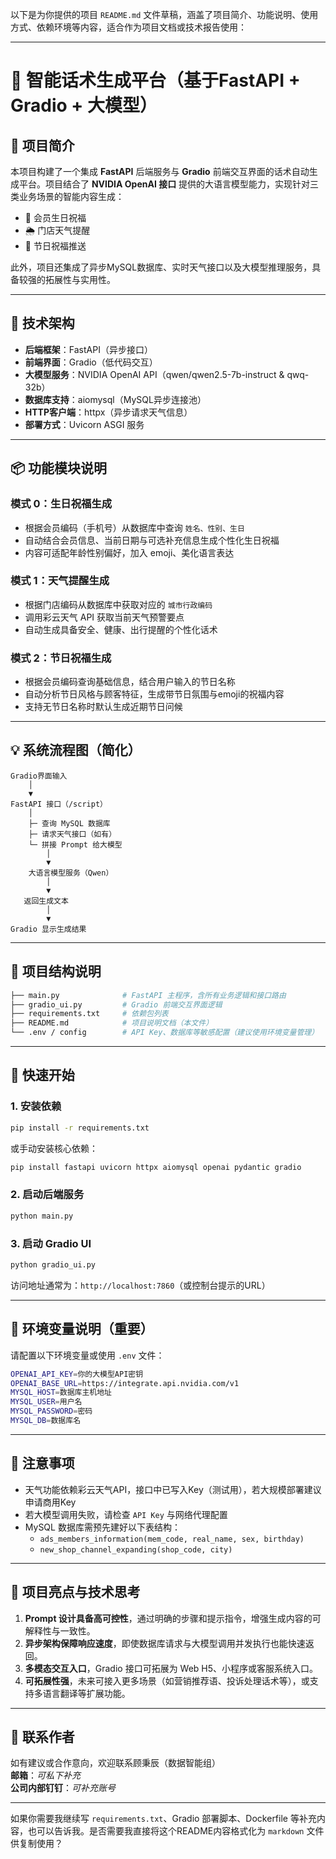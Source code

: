 以下是为你提供的项目 `README.md` 文件草稿，涵盖了项目简介、功能说明、使用方式、依赖环境等内容，适合作为项目文档或技术报告使用：

---

# 🎁 智能话术生成平台（基于FastAPI + Gradio + 大模型）

## 📘 项目简介

本项目构建了一个集成 **FastAPI** 后端服务与 **Gradio** 前端交互界面的话术自动生成平台。项目结合了 **NVIDIA OpenAI 接口** 提供的大语言模型能力，实现针对三类业务场景的智能内容生成：

- 🎂 会员生日祝福
- 🌦️ 门店天气提醒
- 🎉 节日祝福推送

此外，项目还集成了异步MySQL数据库、实时天气接口以及大模型推理服务，具备较强的拓展性与实用性。

---

## 🔧 技术架构

- **后端框架**：FastAPI（异步接口）
- **前端界面**：Gradio（低代码交互）
- **大模型服务**：NVIDIA OpenAI API（qwen/qwen2.5-7b-instruct & qwq-32b）
- **数据库支持**：aiomysql（MySQL异步连接池）
- **HTTP客户端**：httpx（异步请求天气信息）
- **部署方式**：Uvicorn ASGI 服务

---

## 📦 功能模块说明

### 模式 0：生日祝福生成
- 根据会员编码（手机号）从数据库中查询 `姓名、性别、生日`
- 自动结合会员信息、当前日期与可选补充信息生成个性化生日祝福
- 内容可适配年龄性别偏好，加入 emoji、美化语言表达

### 模式 1：天气提醒生成
- 根据门店编码从数据库中获取对应的 `城市行政编码`
- 调用彩云天气 API 获取当前天气预警要点
- 自动生成具备安全、健康、出行提醒的个性化话术

### 模式 2：节日祝福生成
- 根据会员编码查询基础信息，结合用户输入的节日名称
- 自动分析节日风格与顾客特征，生成带节日氛围与emoji的祝福内容
- 支持无节日名称时默认生成近期节日问候

---

## 💡 系统流程图（简化）

```
Gradio界面输入
    │
    ▼
FastAPI 接口（/script）
    │
    ├─ 查询 MySQL 数据库
    ├─ 请求天气接口（如有）
    └─ 拼接 Prompt 给大模型
        │
        ▼
    大语言模型服务（Qwen）
        │
        ▼
   返回生成文本
        │
        ▼
Gradio 显示生成结果
```

---

## 📁 项目结构说明

```bash
├── main.py              # FastAPI 主程序，含所有业务逻辑和接口路由
├── gradio_ui.py         # Gradio 前端交互界面逻辑
├── requirements.txt     # 依赖包列表
├── README.md            # 项目说明文档（本文件）
└── .env / config        # API Key、数据库等敏感配置（建议使用环境变量管理）
```

---

## 🚀 快速开始

### 1. 安装依赖

```bash
pip install -r requirements.txt
```

或手动安装核心依赖：

```bash
pip install fastapi uvicorn httpx aiomysql openai pydantic gradio
```

### 2. 启动后端服务

```bash
python main.py
```

### 3. 启动 Gradio UI

```bash
python gradio_ui.py
```

访问地址通常为：`http://localhost:7860`（或控制台提示的URL）

---

## 🔐 环境变量说明（重要）

请配置以下环境变量或使用 `.env` 文件：

```bash
OPENAI_API_KEY=你的大模型API密钥
OPENAI_BASE_URL=https://integrate.api.nvidia.com/v1
MYSQL_HOST=数据库主机地址
MYSQL_USER=用户名
MYSQL_PASSWORD=密码
MYSQL_DB=数据库名
```

---

## 📌 注意事项

- 天气功能依赖彩云天气API，接口中已写入Key（测试用），若大规模部署建议申请商用Key
- 若大模型调用失败，请检查 `API Key` 与网络代理配置
- MySQL 数据库需预先建好以下表结构：
  - `ads_members_information(mem_code, real_name, sex, birthday)`
  - `new_shop_channel_expanding(shop_code, city)`

---

## 🧠 项目亮点与技术思考

1. **Prompt 设计具备高可控性**，通过明确的步骤和提示指令，增强生成内容的可解释性与一致性。
2. **异步架构保障响应速度**，即使数据库请求与大模型调用并发执行也能快速返回。
3. **多模态交互入口**，Gradio 接口可拓展为 Web H5、小程序或客服系统入口。
4. **可拓展性强**，未来可接入更多场景（如营销推荐语、投诉处理话术等），或支持多语言翻译等扩展功能。

---

## 📮 联系作者

如有建议或合作意向，欢迎联系顾秉辰（数据智能组）  
**邮箱**：_可私下补充_  
**公司内部钉钉**：_可补充账号_

---

如果你需要我继续写 `requirements.txt`、Gradio 部署脚本、Dockerfile 等补充内容，也可以告诉我。是否需要我直接将这个README内容格式化为 `markdown` 文件供复制使用？
